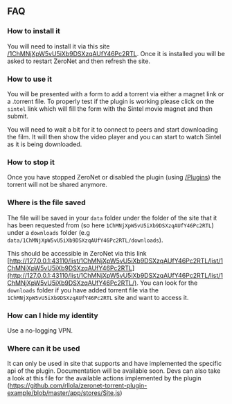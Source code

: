 
## FAQ

### How to install it
You will need to install it via this site [/1ChMNjXpW5vU5iXb9DSXzqAUfY46Pc2RTL](/1ChMNjXpW5vU5iXb9DSXzqAUfY46Pc2RTL). Once it is installed you will be asked to restart ZeroNet and then refresh the site.

### How to use it
You will be presented with a form to add a torrent via either a magnet link or a .torrent file. To properly test if the plugin is working please click on the `sintel` link which will fill the form with the Sintel movie magnet and then submit.

You will need to wait a bit for it to connect to peers and start downloading the film. It will then show the video  player and you can start to watch Sintel as it is being downloaded.

### How to stop it
Once you have stopped ZeroNet or disabled the plugin (using [/Plugins](/Plugins)) the torrent will not be shared anymore.

### Where is the file saved
The file will be saved in your `data` folder under the folder of the site that it has been requested from (so here `1ChMNjXpW5vU5iXb9DSXzqAUfY46Pc2RTL`) under a `downloads` folder (e.g `data/1ChMNjXpW5vU5iXb9DSXzqAUfY46Pc2RTL/downloads`).

This should be accessible in ZeroNet via this link [http://127.0.0.1:43110/list/1ChMNjXpW5vU5iXb9DSXzqAUfY46Pc2RTL/list/1ChMNjXpW5vU5iXb9DSXzqAUfY46Pc2RTL](http://127.0.0.1:43110/list/1ChMNjXpW5vU5iXb9DSXzqAUfY46Pc2RTL/list/1ChMNjXpW5vU5iXb9DSXzqAUfY46Pc2RTL/). You can look for the `downloads` folder if you have added torrent file via the `1ChMNjXpW5vU5iXb9DSXzqAUfY46Pc2RTL` site and want to access it.

### How can I hide my identity
Use a no-logging VPN.

### Where can it be used
It can only be used in site that supports and have implemented the specific api of the plugin. Documentation will be available soon. Devs can also take a look at this file for the available actions implemented by the plugin (https://github.com/rllola/zeronet-torrent-plugin-example/blob/master/app/stores/Site.js)
